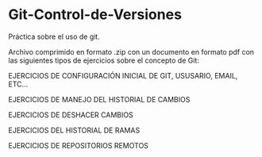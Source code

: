 # Git-Control-de-Versiones
Práctica sobre el uso de git.

Archivo comprimido en formato .zip con un documento en formato pdf con las siguientes tipos de ejercicios sobre el concepto de Git:

EJERCICIOS DE CONFIGURACIÓN INICIAL DE GIT, USUSARIO, EMAIL, ETC...

EJERCICIOS DE MANEJO DEL HISTORIAL DE  CAMBIOS

EJERCICIOS DE DESHACER CAMBIOS 

EJERCICIOS DEL HISTORIAL DE RAMAS 

EJERCICIOS DE REPOSITORIOS REMOTOS 
